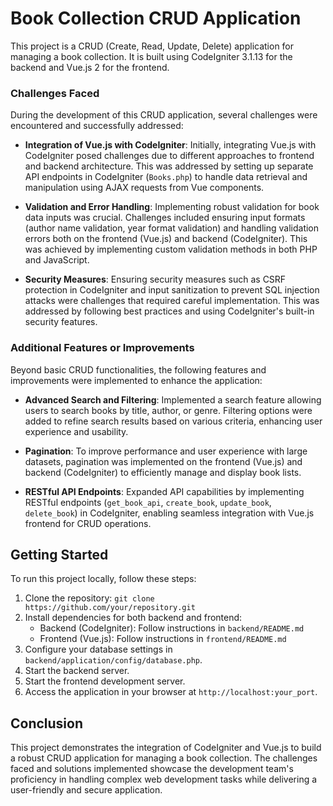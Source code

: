 # Book Collection CRUD Application

This project is a CRUD (Create, Read, Update, Delete) application for managing a book collection. It is built using CodeIgniter 3.1.13 for the backend and Vue.js 2 for the frontend.

### Challenges Faced

During the development of this CRUD application, several challenges were encountered and successfully addressed:

- **Integration of Vue.js with CodeIgniter**: Initially, integrating Vue.js with CodeIgniter posed challenges due to different approaches to frontend and backend architecture. This was addressed by setting up separate API endpoints in CodeIgniter (`Books.php`) to handle data retrieval and manipulation using AJAX requests from Vue components.

- **Validation and Error Handling**: Implementing robust validation for book data inputs was crucial. Challenges included ensuring input formats (author name validation, year format validation) and handling validation errors both on the frontend (Vue.js) and backend (CodeIgniter). This was achieved by implementing custom validation methods in both PHP and JavaScript.

- **Security Measures**: Ensuring security measures such as CSRF protection in CodeIgniter and input sanitization to prevent SQL injection attacks were challenges that required careful implementation. This was addressed by following best practices and using CodeIgniter's built-in security features.

### Additional Features or Improvements

Beyond basic CRUD functionalities, the following features and improvements were implemented to enhance the application:

- **Advanced Search and Filtering**: Implemented a search feature allowing users to search books by title, author, or genre. Filtering options were added to refine search results based on various criteria, enhancing user experience and usability.

- **Pagination**: To improve performance and user experience with large datasets, pagination was implemented on the frontend (Vue.js) and backend (CodeIgniter) to efficiently manage and display book lists.

- **RESTful API Endpoints**: Expanded API capabilities by implementing RESTful endpoints (`get_book_api`, `create_book`, `update_book`, `delete_book`) in CodeIgniter, enabling seamless integration with Vue.js frontend for CRUD operations.

## Getting Started

To run this project locally, follow these steps:

1. Clone the repository: `git clone https://github.com/your/repository.git`
2. Install dependencies for both backend and frontend:
   - Backend (CodeIgniter): Follow instructions in `backend/README.md`
   - Frontend (Vue.js): Follow instructions in `frontend/README.md`
3. Configure your database settings in `backend/application/config/database.php`.
4. Start the backend server.
5. Start the frontend development server.
6. Access the application in your browser at `http://localhost:your_port`.

## Conclusion

This project demonstrates the integration of CodeIgniter and Vue.js to build a robust CRUD application for managing a book collection. The challenges faced and solutions implemented showcase the development team's proficiency in handling complex web development tasks while delivering a user-friendly and secure application.
